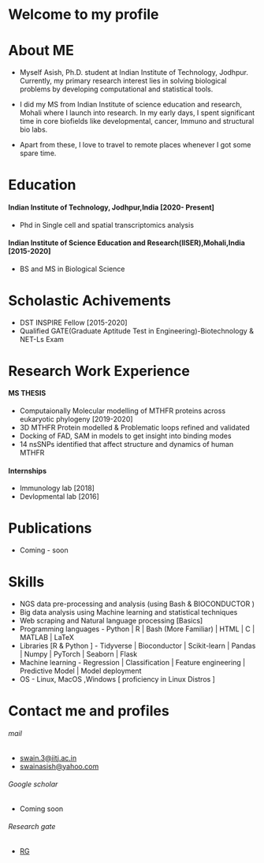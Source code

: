 # Welcome to my profile 
# About ME

* Myself Asish, Ph.D. student at Indian Institute of Technology, Jodhpur. Currently, my primary research interest lies in solving biological problems by developing computational and statistical tools.

* I did my MS from Indian Institute of science education and research, Mohali where I launch into research. In my early days, I spent significant time in core biofields like developmental, cancer, Immuno and structural bio labs.

* Apart from these, I love to travel to remote places whenever I got some spare time.

# Education 
#### Indian Institute of Technology, Jodhpur,India [2020- Present]
- Phd in Single cell and spatial transcriptomics analysis
#### Indian Institute of Science Education and Research(IISER),Mohali,India [2015-2020]
 - BS and MS in Biological Science

# Scholastic Achivements 
- DST INSPIRE Fellow [2015-2020]
- Qualified GATE(Graduate Aptitude Test in Engineering)-Biotechnology & NET-Ls Exam

# Research Work Experience 
#### MS THESIS 
- Computaionally  Molecular modelling of MTHFR proteins across eukaryotic phylogeny [2019-2020]
 - 3D MTHFR Protein modelled & Problematic loops refined and validated
- Docking of FAD, SAM in models to get insight into binding modes
- 14 nsSNPs identified that affect structure and dynamics of human MTHFR
#### Internships 
- Immunology lab [2018]
- Devlopmental lab [2016]

# Publications 
- Coming - soon 


# Skills 

- NGS data pre-processing and analysis (using Bash & BIOCONDUCTOR )
- Big data analysis using Machine learning and statistical techniques
- Web scraping and Natural language processing [Basics] 
- Programming languages - Python | R | Bash (More Familiar) | HTML | C | MATLAB | LaTeX
- Libraries [R & Python ] - Tidyverse | Bioconductor | Scikit-learn | Pandas | Numpy | PyTorch | Seaborn | Flask
- Machine learning - Regression | Classification | Feature engineering | Predictive Model | Model deployment
-   OS - Linux, MacOS ,Windows [ proficiency in Linux Distros ]

# Contact me and profiles 
###### mail 
-  swain.3@iitj.ac.in 
-  swainasish@yahoo.com 
###### Google scholar 
 - Coming soon 
###### Research gate 
-  [RG]( https://www.researchgate.net/profile/Asish-Swain)
      
